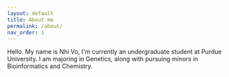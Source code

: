 ```yaml
---
layout: default
title: About me
permalink: /about/
nav_order: 1
---
```


Hello. My name is Nhi Vo, I'm currently an undergraduate student at Purdue University. 
I am majoring in Genetics, along with pursuing minors in Bioinformatics and Chemistry. 
